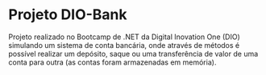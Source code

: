 ﻿# Projeto DIO-Bank

Projeto realizado no Bootcamp de .NET da Digital Inovation One (DIO) simulando um sistema de conta bancária, onde através de métodos é possível realizar um depósito, saque ou uma transferência de valor de uma conta para outra (as contas foram armazenadas em memória).
